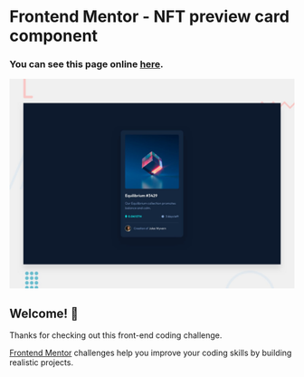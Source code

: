 # Frontend Mentor - NFT preview card component
<h3>You can see this page online <a href="https://www.frontendmentor.io/solutions/html-css-a2R4MNyCR">here</a>.</h3>

![Design preview for the NFT preview card component coding challenge](./design/desktop-preview.jpg)

## Welcome! 👋

Thanks for checking out this front-end coding challenge.

[Frontend Mentor](https://www.frontendmentor.io) challenges help you improve your coding skills by building realistic projects.


